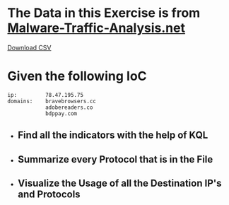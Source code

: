 # The Data in this Exercise is from [Malware-Traffic-Analysis.net](https://www.malware-traffic-analysis.net/2022/12/29/index.html "Malware-Traffic-Analysis.net")

[Download CSV](https://github.com/y0uf0ol/Jiraiya-SOC-Teacher/blob/main/Training%20Resources/Week%202/Google-to-Malware.csv "Download")
# Given the following IoC
    ip:         78.47.195.75
    domains:    bravebrowsers.cc
                adobereaders.co
                bdppay.com


- ## Find all the indicators with the help of KQL
- ## Summarize every Protocol that is in the File
- ## Visualize the Usage of all the Destination IP's and Protocols